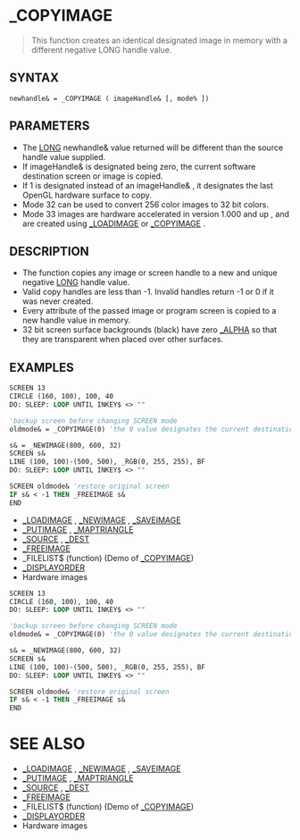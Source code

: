 # _COPYIMAGE
> This function creates an identical designated image in memory with a different negative LONG handle value.

## SYNTAX
`newhandle& = _COPYIMAGE ( imageHandle& [, mode% ])`

## PARAMETERS
* The [LONG](LONG.md) newhandle& value returned will be different than the source handle value supplied.
* If imageHandle& is designated being zero, the current software destination screen or image is copied.
* If 1 is designated instead of an imageHandle& , it designates the last OpenGL hardware surface to copy.
* Mode 32 can be used to convert 256 color images to 32 bit colors.
* Mode 33 images are hardware accelerated in version 1.000 and up , and are created using [_LOADIMAGE](_LOADIMAGE.md) or [_COPYIMAGE](_COPYIMAGE.md) .


## DESCRIPTION
* The function copies any image or screen handle to a new and unique negative [LONG](LONG.md) handle value.
* Valid copy handles are less than -1. Invalid handles return -1 or 0 if it was never created.
* Every attribute of the passed image or program screen is copied to a new handle value in memory.
* 32 bit screen surface backgrounds (black) have zero [_ALPHA](_ALPHA.md) so that they are transparent when placed over other surfaces.


## EXAMPLES

```vb
SCREEN 13
CIRCLE (160, 100), 100, 40
DO: SLEEP: LOOP UNTIL INKEY$ <> ""

'backup screen before changing SCREEN mode
oldmode& = _COPYIMAGE(0) 'the 0 value designates the current destination SCREEN

s& = _NEWIMAGE(800, 600, 32)
SCREEN s&
LINE (100, 100)-(500, 500), _RGB(0, 255, 255), BF
DO: SLEEP: LOOP UNTIL INKEY$ <> ""

SCREEN oldmode& 'restore original screen
IF s& < -1 THEN _FREEIMAGE s&
END
```

* [_LOADIMAGE](_LOADIMAGE.md) , [_NEWIMAGE](_NEWIMAGE.md) , [_SAVEIMAGE](_SAVEIMAGE.md)
* [_PUTIMAGE](_PUTIMAGE.md) , [_MAPTRIANGLE](_MAPTRIANGLE.md)
* [_SOURCE](_SOURCE.md) , [_DEST](_DEST.md)
* [_FREEIMAGE](_FREEIMAGE.md)
* _FILELIST$ (function) (Demo of [_COPYIMAGE](_COPYIMAGE.md))
* [_DISPLAYORDER](_DISPLAYORDER.md)
* Hardware images

```vb
SCREEN 13
CIRCLE (160, 100), 100, 40
DO: SLEEP: LOOP UNTIL INKEY$ <> ""

'backup screen before changing SCREEN mode
oldmode& = _COPYIMAGE(0) 'the 0 value designates the current destination SCREEN

s& = _NEWIMAGE(800, 600, 32)
SCREEN s&
LINE (100, 100)-(500, 500), _RGB(0, 255, 255), BF
DO: SLEEP: LOOP UNTIL INKEY$ <> ""

SCREEN oldmode& 'restore original screen
IF s& < -1 THEN _FREEIMAGE s&
END
```



# SEE ALSO
* [_LOADIMAGE](_LOADIMAGE.md) , [_NEWIMAGE](_NEWIMAGE.md) , [_SAVEIMAGE](_SAVEIMAGE.md)
* [_PUTIMAGE](_PUTIMAGE.md) , [_MAPTRIANGLE](_MAPTRIANGLE.md)
* [_SOURCE](_SOURCE.md) , [_DEST](_DEST.md)
* [_FREEIMAGE](_FREEIMAGE.md)
* _FILELIST$ (function) (Demo of [_COPYIMAGE](_COPYIMAGE.md))
* [_DISPLAYORDER](_DISPLAYORDER.md)
* Hardware images

